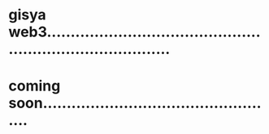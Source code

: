 # gisya web3...............................................................................
# coming soon..................................................
